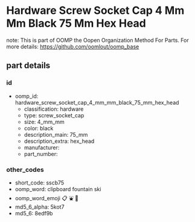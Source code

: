 # Hardware Screw Socket Cap 4 Mm Mm Black 75 Mm Hex Head  

note: This is part of OOMP the Oopen Organization Method For Parts. For more details: https://github.com/oomlout/oomp_base

##  part details





### id
* oomp_id: hardware_screw_socket_cap_4_mm_mm_black_75_mm_hex_head
  * classification: hardware
  * type: screw_socket_cap
  * size: 4_mm_mm
  * color: black
  * description_main: 75_mm
  * description_extra: hex_head
  * manufacturer: 
  * part_number: 

### other_codes
* short_code: sscb75
* oomp_word: clipboard fountain ski
* oomp_word_emoji :clipboard: :fountain: :ski:
* md5_6_alpha: 5kot7
* md5_6: 8edf9b